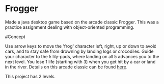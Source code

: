 # Frogger
Made a java desktop game based on the arcade classic Frogger. This was a practice assignment dealing with object-oriented programming.

#Concept

Use arrow keys to move the 'frog' character left, right, up or down to avoid cars, and to stay safe from drowning by landing logs or crocodiles. Guide your character to the 5 lily-pads, where landing on all 5 advances you to the next level. You lose 1 life (starting with 3) when you get hit by a car or land in the river. Details on this arcade classic can be found <a href="http://en.wikipedia.org/wiki/Frogger">here</a>.

This project has 2 levels.
